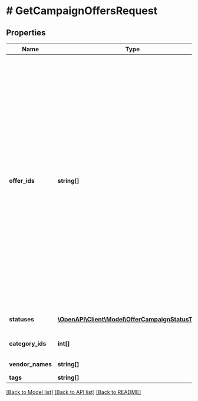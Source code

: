 # # GetCampaignOffersRequest

## Properties

Name | Type | Description | Notes
------------ | ------------- | ------------- | -------------
**offer_ids** | **string[]** | Идентификаторы товаров, информация о которых нужна. &lt;br&gt;&lt;br&gt; {% note warning \&quot;Такой список возвращается только целиком\&quot; %}  Не используйте это поле одновременно с фильтрами по статусам карточек, категориям, брендам или тегам. Если вы хотите воспользоваться фильтрами, оставьте поле пустым.  Если вы запрашиваете информацию по конкретным SKU, не заполняйте:  * &#x60;page_token&#x60; * &#x60;limit&#x60;  {% endnote %} | [optional]
**statuses** | [**\OpenAPI\Client\Model\OfferCampaignStatusType[]**](OfferCampaignStatusType.md) | Фильтр по статусам товаров. | [optional]
**category_ids** | **int[]** | Фильтр по категориям на Маркете. | [optional]
**vendor_names** | **string[]** | Фильтр по брендам. | [optional]
**tags** | **string[]** | Фильтр по тегам. | [optional]

[[Back to Model list]](../../README.md#models) [[Back to API list]](../../README.md#endpoints) [[Back to README]](../../README.md)
